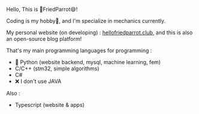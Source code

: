 Hello, This is 🦜FriedParrot😄! 

Coding is my hobby💖, and I'm specialize in mechanics currently.  

My personal website  (on developing) : [hellofriedparrot.club](https://hellofriedparrot.club/), and this is also an open-source blog platform!

That's my main programming languages for programming :

- 🐍 Python (website backend, mysql, machine learning, fem)   
- C/C++ (stm32, simple algorithms) 
- C#   
- ❌ I don't use JAVA  

Also : 
- Typescript (website & apps)
